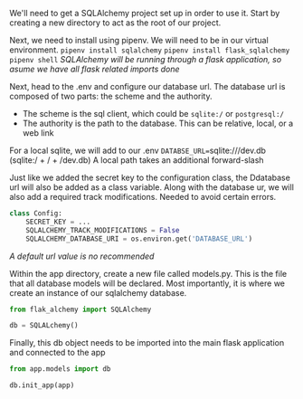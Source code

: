 We'll need to get a SQLAlchemy project set up in order to use it. Start by creating a new directory to act as the root of our project.

Next, we need to install using pipenv. We will need to be in our virtual environment.
`pipenv install sqlalchemy`
`pipenv install flask_sqlalchemy`
`pipenv shell`
*SQLAlchemy will be running through a flask application, so asume we have all flask related imports done*

Next, head to the .env and configure our database url. The database url is composed of two parts: the scheme and the authority. 
- The scheme is the sql client, which could be `sqlite:/` or `postgresql:/` 
- The authority is the path to the database. This can be relative, local, or a web link

For a local sqlite, we will add to our .env 
`DATABSE_URL=`sqlite:///dev.db
(sqlite:/ + / + /dev.db)
A local path takes an additional forward-slash

Just like we added the secret key to the configuration class, the Ddatabase url will also be added as a class variable.
Along with the database ur, we will also add a required track modifications. Needed to avoid certain errors.
```py
class Config:
	SECRET_KEY = ...
	SQLALCHEMY_TRACK_MODIFICATIONS = False
	SQLALCHEMY_DATABASE_URI = os.environ.get('DATABASE_URL')
```
*A default url value is no recommended*

Within the app directory, create a new file called models.py. This is the file that all database models will be declared. Most importantly, it is where we create an instance of our sqlalchemy database.
```py
from flak_alchemy import SQLAlchemy

db = SQLALchemy()
```

Finally, this db object needs to be imported into the main flask application and connected to the app
```py
from app.models import db

db.init_app(app)
```